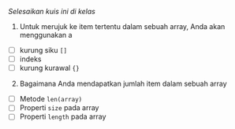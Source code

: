 *Selesaikan kuis ini di kelas*

1. Untuk merujuk ke item tertentu dalam sebuah array, Anda akan menggunakan a

- [ ] kurung siku `[]`
- [ ] indeks
- [ ] kurung kurawal `{}`

2. Bagaimana Anda mendapatkan jumlah item dalam sebuah array

- [ ] Metode `len(array)`
- [ ] Properti `size` pada array
- [ ] Properti `length` pada array
